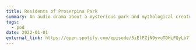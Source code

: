 ```yaml
---
title: Residents of Proserpina Park
summary: An audio drama about a mysterious park and mythological creatures. I worked on since season 3 as the sound designer. I’ve always been a fan of mythology, so it’s cool to learn more about it from different cultures.
tags:
  - pod
date: 2022-01-01
external_link: https://open.spotify.com/episode/5iElPZjN9yvuTDHiFQyLb7?go=1&sp_cid=7d01801bce74abf4be15a581103a610a&utm_source=embed_player_p&utm_medium=desktop&si=36xK59YiT9eE43cIUQwKYg&nd=1&dlsi=5b4c24e4c5ec43ce
---
```

